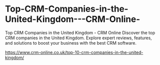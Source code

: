# Top-CRM-Companies-in-the-United-Kingdom---CRM-Online-
Top CRM Companies in the United Kingdom - CRM Online 
Discover the top CRM companies in the United Kingdom. Explore expert reviews, features, and solutions to boost your business with the best CRM software.

https://www.crm-online.co.uk/top-10-crm-companies-in-the-united-kingdom/

